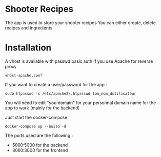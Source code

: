 # Shooter Recipes

The app is used to store your shooter recipes
You can either create, delete recipes and ingredients

# Installation

A vhost is available with passwd basic auth if you use Apache for reverse proxy
```
vhost-apache.conf
```
If you want to create a user/password for the app :
```
sudo htpasswd -c /etc/apache2/.htpasswd ton_nom_dutilisateur
```
You will need to edit "yourdomain" for your personnal domain name for the app to work (mainly for the backend)

Just start the docker-compose
```
docker-compose up --build -d
```
The ports used are the following :
- 5000:5000 for the backend
- 3000:3000 for the frontend